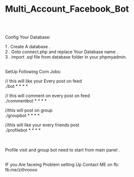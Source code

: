 # Multi_Account_Facebook_Bot
</br></br>


Config Your Database:</br>


1 . Create A database .</br>
2 . Goto connect.php and replace Your Database name .</br>
3 . import .sql file from database folder in your phpmyadmin.</br></br>




SetUp Following Corn Jobs:



// this will like your Every post on feed </br>
./bot                      * * * *



// this will comment on every post on feed</br>
./commentbot               * * * *



//this will post on group</br>
./groupbot                 * * * *



//this will like your every friends post</br>
./profilebot               * * * *

</br>
</br>
Profile visit and group bot need to start from main panel .

</br>
</br>

IF you Are faceing Problem setting Up Contact ME on fb: </br>
fb.me/zithroooo

